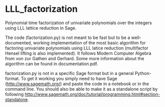 LLL_factorization
=================

Polynomial time factorization of univariate polynomials over the integers using LLL lattice reduction in Sage.

The code (factorization.py) is not meant to be fast but to be a well-documented, working implementation of the most basic algorithm for factoring univariate polynomials using LLL latice reduction (multifactor Hensel lifting is also implemented). It follows Modern Computer Algebra from von zur Gathen and Gerhard. Some more information about the algorithm can be found in documentation.pdf.

factorization.py is not in a specific Sage format but in a general Python-format. To get it working you simply need to have Sage (http://www.sagemath.org/) and paste the code in a notebook or in the command line. You should also be able to make it as a standalone script by following http://www.sagemath.org/doc/tutorial/programming.html#section-standalone.
